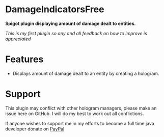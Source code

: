 # DamageIndicatorsFree

**Spigot plugin displaying amount of damage dealt to entities.**

*This is my first plugin so any and all feedback on how to improve is appreciated*

# Features

- Displays amount of damage dealt to an entity by creating a hologram.

# Support

This plugin may conflict with other hologram managers, please make an issue here on GitHub. I will do my best to work out all conflictions.

If anyone wishes to support me in my efforts to become a full time java developer donate on [PayPal](https://www.paypal.com/donate/?hosted_button_id=EDMDZVEP6P25U)
